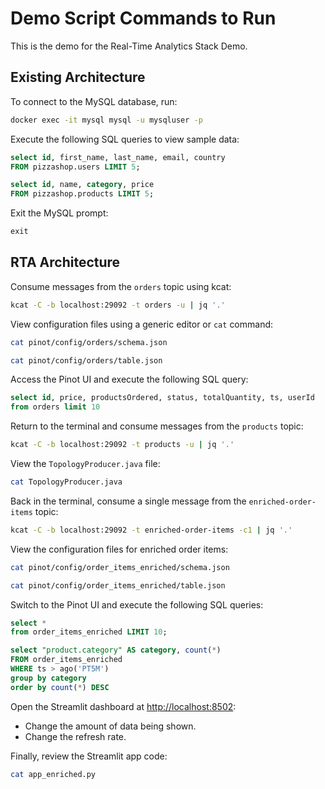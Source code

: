 # Demo Script Commands to Run

This is the demo for the Real-Time Analytics Stack Demo.

## Existing Architecture

To connect to the MySQL database, run:

```bash
docker exec -it mysql mysql -u mysqluser -p
```

Execute the following SQL queries to view sample data:

```sql
select id, first_name, last_name, email, country
FROM pizzashop.users LIMIT 5;
```

```sql
select id, name, category, price
FROM pizzashop.products LIMIT 5;
```

Exit the MySQL prompt:

```sql
exit
```

## RTA Architecture

Consume messages from the `orders` topic using kcat:

```bash
kcat -C -b localhost:29092 -t orders -u | jq '.'
```

View configuration files using a generic editor or `cat` command:

```bash
cat pinot/config/orders/schema.json
```

```bash
cat pinot/config/orders/table.json
```

Access the Pinot UI and execute the following SQL query:

```sql
select id, price, productsOrdered, status, totalQuantity, ts, userId
from orders limit 10
```

Return to the terminal and consume messages from the `products` topic:

```bash
kcat -C -b localhost:29092 -t products -u | jq '.'
```

View the `TopologyProducer.java` file:

```bash
cat TopologyProducer.java
```

Back in the terminal, consume a single message from the `enriched-order-items` topic:

```bash
kcat -C -b localhost:29092 -t enriched-order-items -c1 | jq '.'
```

View the configuration files for enriched order items:

```bash
cat pinot/config/order_items_enriched/schema.json
```

```bash
cat pinot/config/order_items_enriched/table.json
```

Switch to the Pinot UI and execute the following SQL queries:

```sql
select *
from order_items_enriched LIMIT 10;
```

```sql
select "product.category" AS category, count(*)
FROM order_items_enriched
WHERE ts > ago('PT5M')
group by category
order by count(*) DESC
```

Open the Streamlit dashboard at [http://localhost:8502](http://localhost:8502):

- Change the amount of data being shown.
- Change the refresh rate.

Finally, review the Streamlit app code:

```bash
cat app_enriched.py
```
